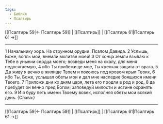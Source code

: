 ```yaml
---
tags:
  - Библия
  - Псалтирь
---
```

[[Псалтирь 59|← Псалтирь 59]] | [[Псалтирь]] | [[Псалтирь 61|Псалтирь 61 →]]

---
1 Начальнику хора. На струнном орудии. Псалом Давида.
2 Услышь, Боже, вопль мой, внемли молитве моей!
3 От конца земли взываю к Тебе в унынии сердца моего; возведи меня на скалу, для меня недосягаемую,
4 ибо Ты прибежище мое, Ты крепкая защита от врага.
5 Да живу я вечно в жилище Твоем и покоюсь под кровом крыл Твоих,
6 ибо Ты, Боже, услышал обеты мои и дал мне наследие боящихся имени Твоего.
7 Приложи дни ко дням царя, лета его продли в род и род,
8 да пребудет он вечно пред Богом; заповедуй милости и истине охранять его.
9 И я буду петь имени Твоему вовек, исполняя обеты мои всякий день. {Слава:}

---
[[Псалтирь 59|← Псалтирь 59]] | [[Псалтирь]] | [[Псалтирь 61|Псалтирь 61 →]]